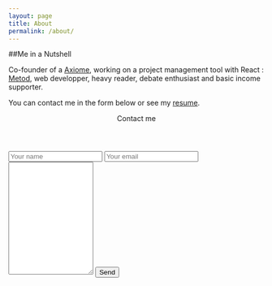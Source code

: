 ```yaml
---
layout: page
title: About
permalink: /about/
---
```


##Me in a Nutshell

Co-founder of a [Axiome](http://www.axiome.io), working on a project management tool with React : [Metod](http://www.metod.io), web developper, heavy reader, debate enthusiast and basic income supporter.

You can contact me in the form below or see my <a href="/resume" target="_blank">resume</a>.

<footer class="contact-form">
  <header>Contact me</header>
  <form action="//formspree.io/vincent.billey+contact@gmail.com" method="POST">
    <input type="hidden" name="_subject" value="Contact from billey.me" />
    <input type="text" name="_gotcha" style="display:none" />
    <input type="text" placeholder="Your name" name="name">
    <input type="email" placeholder="Your email" name="_replyto">
    <textarea name="message" style="overflow: hidden; word-wrap: break-word; resize: horizontal; height: 222px;"></textarea>
    <input type="submit" value="Send">
  </form>
</footer>